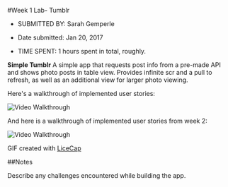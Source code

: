 #Week 1 Lab- Tumblr


* SUBMITTED BY: Sarah Gemperle

* Date submitted: Jan 20, 2017
 
* TIME SPENT: 1 hours spent in total, roughly.




**Simple Tumblr** A simple app that requests post info from a pre-made API
                  and shows photo posts in table view. Provides infinite scr                  and a pull to refresh, as well as an additional view for larger photo viewing.

Here's a walkthrough of implemented user stories:

<img src='http://i.imgur.com/xt6taDf.gif' title='Video Walkthrough' width='' alt='Video Walkthrough' />


And here is a walkthrough of implemented user stories from week 2:

<img src='http://i.imgur.com/nSVFGv3.gif' title='Video Walkthrough' width='' alt='Video Walkthrough' />


GIF created with [LiceCap](http://cockos.com/licecap/)

##Notes

Describe any challenges encountered while building the app.



